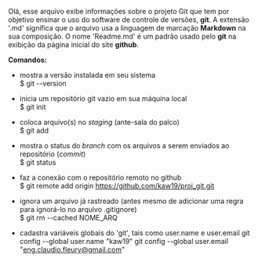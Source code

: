 Olá, esse arquivo exibe informações sobre o projeto Git que tem por objetivo ensinar o uso do software de controle de versões, **git**.
A extensão '.md' significa que o arquivo usa a linguagem de marcação **Markdown** na sua composição.
O nome 'Readme.md' é um padrão usado pelo **git** na exibição da página inicial do site **github**.

**Comandos:**  
- mostra a versão instalada em seu sistema  
$ git --version           

- inicia um repositório git vazio em sua máquina local  
$ git init                

- coloca arquivo(s) no *staging* (ante-sala do palco)  
$ git add                 

- mostra o status do *branch* com os arquivos a serem enviados ao repositório (*commit*)  
$ git status              

- faz a conexão com o repositório remoto no github  
$ git remote add origin https://github.com/kaw19/proj_git.git  

- ignora um arquivo já rastreado (antes mesmo de adicionar uma regra para ignorá-lo no arquivo .gitignore)  
$ git rm --cached NOME_ARQ   

- cadastra variáveis globais do 'git', tais como user.name e user.email
git config --global user.name "kaw19" git config --global user.email "eng.claudio.fleury@gmail.com"   

